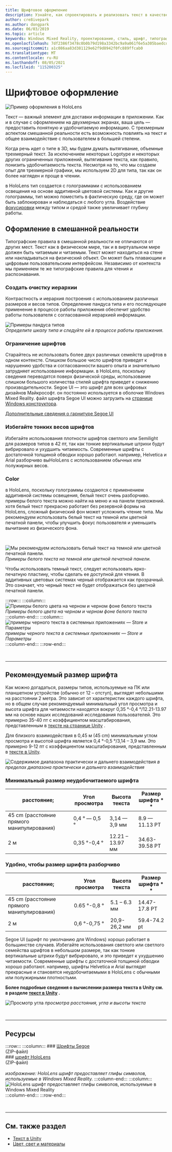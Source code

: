 ```yaml
---
title: Шрифтовое оформление
description: Узнайте, как спроектировать и реализовать текст в качестве важного элемента для доставки информации в приложении смешанной реальности.
author: cre8ivepark
ms.author: dongpark
ms.date: 06/03/2019
ms.topic: article
keywords: Windows Mixed Reality, проектирование, стиль, шрифт, типографский, пользовательский интерфейс, ux, текст, гарнитура смешанной реальности, гарнитура Windows mixed, гарнитура виртуальной реальности, HoloLens
ms.openlocfilehash: 7df2386f3478c0b0b79d198a3342bc9a9a061f6e5a305baedcd91be9c2f09f04
ms.sourcegitcommit: a1c086aa83d381129e62f9d8942f0fc889ffcab0
ms.translationtype: MT
ms.contentlocale: ru-RU
ms.lasthandoff: 08/05/2021
ms.locfileid: "115200325"
---
```

# <a name="typography"></a>Шрифтовое оформление

![Пример оформления в HoloLens](images/typography-cover.png)<br>


Текст — важный элемент для доставки информации в приложении. Как и в случае с оформлением на двухмерных экранах, ваша цель — предоставить понятную и удобочитаемую информацию. С трехмерным аспектом смешанной реальности есть возможность повлиять на текст и общее взаимодействие с пользователем в большей степени.

Когда речь идет о типе в 3D, мы будем думать вытягивание, объемные трехмерный текст. За исключением некоторых Logotype и некоторых других ограниченных приложений, вытягивание текста, как правило, понизить удобочитаемость текста. Несмотря на то, что мы создаем опыт для трехмерной графики, мы используем 2D для типа, так как он более нагляден и проще в чтении.

в HoloLens тип создается с голограммами с использованием освещения на основе аддитивной цветовой системы. Как и другие голограммы, тип можно поместить в фактическую среду, где он может быть заблокирован и наблюдаться с любого угла. Воздействие [фокусировки](https://en.wikipedia.org/wiki/Parallax) между типом и средой также увеличивает глубину работы.

## <a name="typography-in-mixed-reality"></a>Оформление в смешанной реальности

Типографские правила в смешанной реальности не отличаются от других мест. Текст как в физическом мире, так и в виртуальном мире должен быть читаемым и читаемым. Текст может находиться на стене или накладываться на физический объект. Он может быть плавающим и цифровым пользовательским интерфейсом. Независимо от контекста мы применяем те же типографские правила для чтения и распознавания.

### <a name="create-clear-hierarchy"></a>Создать очистку иерархии

Контрастность и иерархия построения с использованием различных размеров и весов типов. Определение пандуса типа и его последующее применение в процессе работы приложения обеспечит удобство работы пользователя с согласованной иерархией информации.

![Примеры пандуса типов](images/typography-ramp-1000px.jpg)<br>
*Определите шкалу типа и следуйте ей в процессе работы приложения.*

### <a name="limit-your-fonts"></a>Ограничение шрифтов

Старайтесь не использовать более двух различных семейств шрифтов в одном контексте. Слишком большое число шрифтов приведет к нарушению удобства и согласованности вашего опыта и значительно затрудняет использование информации. в HoloLens, поскольку сведения переводятся поверх физической среды, использование слишком большого количества стилей шрифта приведет к снижению производительности. Segoe UI — это шрифт для всех цифровых дизайнов Майкрософт. он постоянно используется в оболочке Windows Mixed Reality. файл шрифта Segoe UI можно загрузить на [странице Windows конструктора](/windows/uwp/design-downloads/).

[Дополнительные сведения о гарнитуре Segoe UI](/windows/uwp/design/style/typography)

### <a name="avoid-thin-font-weights"></a>Избегайте тонких весов шрифтов

Избегайте использования плотности шрифтов светлого или Semilight для размеров типов в 42 пт, так как тонкие вертикальные штрихи будут вибрировало и ухудшить читаемость. Современные шрифты с достаточной толщиной обводки хорошо работают. например, Helvetica и Arial разборчиво выHoloLens с использованием обычных или полужирных весов.

### <a name="color"></a>Color

в HoloLens, поскольку голограммы создаются с применением аддитивной системы освещения, белый текст очень разборчиво. примеры белого текста можно найти на меню и на панели приложений. хотя белый текст прекрасно работает без резервной формы на HoloLens, сложный физический фон может усложнить чтение типа. Мы рекомендуем использовать белый текст на темной или цветной печатной панели, чтобы улучшить фокус пользователя и уменьшить вычитание из физического фона.

<br>


![Мы рекомендуем использовать белый текст на темной или цветной печатной панели. ](images/typography-whiteonblack2-1000px.jpg)
 *Примеры белого текста на темной или цветной печатной панели.*
<br>

Чтобы использовать темный текст, следует использовать ярко-печатную пластину, чтобы сделать ее доступной для чтения. В аддитивных цветовых системах черный отображается как прозрачный. Это означает, что черный текст не будет отображаться без цветной печатной панели.

:::row:::
    :::column:::
        ![Примеры белого цвета на черном и черном фоне белого текста](images/typography-whiteonblack.png)<br>
        *Примеры белого цвета на черном и черном фоне белого текста*<br>
    :::column-end:::
    :::column:::
        ![примеры черного текста в системных приложениях — Store и Параметры](images/640px-typography-blackonwhite.jpg)<br>
        *примеры черного текста в системных приложениях — Store и Параметры*<br>
    :::column-end:::
:::row-end:::

<br>

---

## <a name="recommended-font-size"></a>Рекомендуемый размер шрифта

Как можно догадаться, размеры типов, используемые на ПК или планшетном устройстве (обычно от 12 – отступ), выглядят небольшими на расстоянии 2 метра. Это зависит от характеристик каждого шрифта, но в общем случае рекомендуемый минимальный угол просмотра и высота шрифта для читаемости находятся вокруг 0,35 °-0,4 °/12.21-13.97 мм на основе наших исследований исследования пользователей. Это примерно 35-40 пт с коэффициентом масштабирования, представленным в [тексте на странице Unity](../develop/unity/text-in-unity.md) . 

Для близкого взаимодействия в 0,45 м (45 cm) минимальным углом просмотра и высотой шрифта является 0,4 °-0,5 °/3,14 – 3,9 мм. Это примерно 9-12 пт с коэффициентом масштабирования, представленным в [тексте в Unity](../develop/unity/text-in-unity.md).

![Содержимое диапазона практически и дальнего взаимодействия ](images/typography-distance-1000px.jpg)
 *в пределах диапазона практически и дальнего взаимодействия*

### <a name="the-minimum-legible-font-size"></a>Минимальный размер неудобочитаемого шрифта

| расстояние; | Угол просмотра | Высота текста | Размер шрифта * * |
|---------|---------|---------|---------|
| 45 cm (расстояние прямого манипулирования) | 0,4 ° — 0,5 ° | 3,14 — 3,9 мм | 8.9 — 11.13 PT |
| 2 м | 0,35 °-0,4 ° | 12.21 – 13.97 мм | 34.63-39.58 PT |

### <a name="the-comfortably-legible-font-size"></a>Удобно, чтобы размер шрифта разборчиво

| расстояние; | Угол просмотра | Высота текста | Размер шрифта * * |
|---------|---------|---------|---------|
| 45 cm (расстояние прямого манипулирования) | 0.65 °-0,8 ° | 5.1 – 6.3 мм | 14.47-17.8 PT |
| 2 м | 0,6 °-0,75 ° | 20,9-26,2 мм | 59.4-74.2 pt |


Segoe UI (шрифт по умолчанию для Windows) хорошо работает в большинстве случаев. Избегайте использования светлого или светлого семейства шрифтов в небольшом размере, так как тонкие вертикальные штрихи будут вибрировало, и это приведет к ухудшению читаемости. Современные шрифты с достаточной толщиной обводки хорошо работают. например, шрифты Helvetica и Arial выглядят прекрасные и становятся неудобочитаемыми в HoloLens с обычными или полужирными плотностьми.

**Более подробные сведения о вычислении размера текста в Unity см. в разделе [текст в Unity](../develop/unity/text-in-unity.md) .**

![Просмотр угла ](images/Text_In_Unity_ViewingAngle.jpg)
 *просмотра расстояния, угла и высоты текста*

<br>

---

## <a name="resources"></a>Ресурсы

:::row:::
    :::column:::
    ### <a name="segoe-fontsbr"></a>[Шрифты Segoe](https://download.microsoft.com/download/1/B/C/1BCF071A-78EE-4968-ACBE-15461C274B61/Segoe%20fonts%20v1705.zip)<br>
    (ZIP-файл)<br>
    ### <a name="hololens-fontbr"></a>[шрифт HoloLens](https://download.microsoft.com/download/3/8/D/38D659E2-4B9C-413A-B2E7-1956181DC427/Hololens%20font.zip)<br>
    (ZIP-файл)<br>
    <br>
    *изображение: HoloLens шрифт предоставляет глифы символов, используемые в Windows Mixed Reality.*
    :::column-end:::
        :::column:::
        ![HoloLens шрифт предоставляет глифы символов, используемые в Windows Mixed Reality](images/hololensmdl2symbols.jpg)<br>
    :::column-end:::
:::row-end:::


<br>

---

## <a name="see-also"></a>См. также раздел

* [Текст в Unity](../develop/unity/text-in-unity.md)
* [Цвет, свет и материалы](./color-light-and-materials.md)